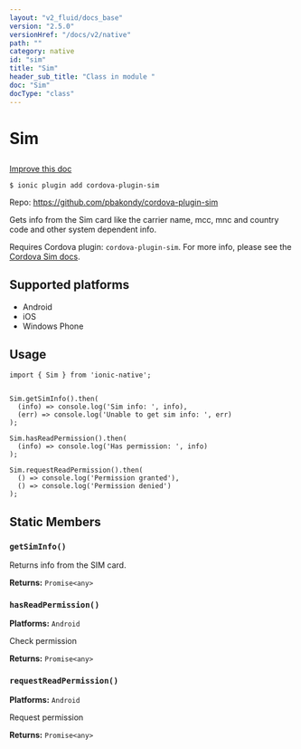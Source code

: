```yaml
---
layout: "v2_fluid/docs_base"
version: "2.5.0"
versionHref: "/docs/v2/native"
path: ""
category: native
id: "sim"
title: "Sim"
header_sub_title: "Class in module "
doc: "Sim"
docType: "class"
---
```








<h1 class="api-title">
  
  Sim
  

  

  </h1>

<a class="improve-v2-docs" href="http://github.com/driftyco/ionic-native/edit/master/src/plugins/sim.ts#L0">
  Improve this doc
</a>



<!-- decorators -->





<pre><code>$ ionic plugin add cordova-plugin-sim</code></pre>
<p>Repo:
  <a href="https://github.com/pbakondy/cordova-plugin-sim">
    https://github.com/pbakondy/cordova-plugin-sim
  </a>
</p>

<!-- description -->

<p>Gets info from the Sim card like the carrier name, mcc, mnc and country code and other system dependent info.</p>
<p>Requires Cordova plugin: <code>cordova-plugin-sim</code>. For more info, please see the <a href="https://github.com/pbakondy/cordova-plugin-sim">Cordova Sim docs</a>.</p>


<!-- @platforms tag -->
<h2>Supported platforms</h2>

<ul>
  <li>Android</li><li>iOS</li><li>Windows Phone</li>
</ul>

<!-- @platforms tag end -->


<!-- if doc.decorators -->

<!-- @usage tag -->

<h2>Usage</h2>

<pre><code class="lang-typescript">import { Sim } from &#39;ionic-native&#39;;


Sim.getSimInfo().then(
  (info) =&gt; console.log(&#39;Sim info: &#39;, info),
  (err) =&gt; console.log(&#39;Unable to get sim info: &#39;, err)
);

Sim.hasReadPermission().then(
  (info) =&gt; console.log(&#39;Has permission: &#39;, info)
);

Sim.requestReadPermission().then(
  () =&gt; console.log(&#39;Permission granted&#39;),
  () =&gt; console.log(&#39;Permission denied&#39;)
);
</code></pre>




<!-- @property tags -->


<h2>Static Members</h2>

<div id="getSimInfo"></div>
<h3><code>getSimInfo()</code>
  
</h3>


Returns info from the SIM card.






<div class="return-value" markdown="1">
  <i class="icon ion-arrow-return-left"></i>
  <b>Returns:</b> 
<code>Promise&lt;any&gt;</code> 
</div>



<div id="hasReadPermission"></div>
<h3><code>hasReadPermission()</code>
  
</h3>


<p>
  <b>Platforms:</b>
  <code>Android</code>&nbsp;
  </p>



Check permission






<div class="return-value" markdown="1">
  <i class="icon ion-arrow-return-left"></i>
  <b>Returns:</b> 
<code>Promise&lt;any&gt;</code> 
</div>



<div id="requestReadPermission"></div>
<h3><code>requestReadPermission()</code>
  
</h3>


<p>
  <b>Platforms:</b>
  <code>Android</code>&nbsp;
  </p>



Request permission






<div class="return-value" markdown="1">
  <i class="icon ion-arrow-return-left"></i>
  <b>Returns:</b> 
<code>Promise&lt;any&gt;</code> 
</div>




<!-- methods on the class -->



<!-- other classes -->

<!-- end other classes -->

<!-- interfaces -->

<!-- end interfaces -->

<!-- related link --><!-- end content block -->


<!-- end body block -->

